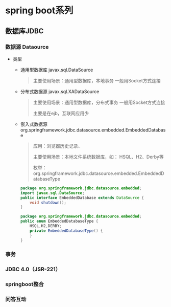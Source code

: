 # spring boot系列

## 数据库JDBC

### 数据源 Dataource

* 类型

  * 通用型数据库  javax.sql.DataSource

    > 主要使用场景：通用型数据库，本地事务  一般用Socket方式连接

  * 分布式数据源  javax.sql.XADataSource

    > 主要使用场景：通用型数据库，分布式事务  一般用Socket方式连接
    >
    > 主要是在ejb，互联网应用少

  * 嵌入式数据源  org.springframework.jdbc.datasource.embedded.EmbeddedDatabase

    > 应用：浏览器历史记录、
    >
    > 主要使用场景：本地文件系统数据库，如： HSQL、H2、Derby等
    >
    > 枚举：org.springframework.jdbc.datasource.embedded.EmbeddedDatabaseType

    ```java
    package org.springframework.jdbc.datasource.embedded;
    import javax.sql.DataSource;
    public interface EmbeddedDatabase extends DataSource {
        void shutdown();
    }
    ```

    ```java
    package org.springframework.jdbc.datasource.embedded;
    public enum EmbeddedDatabaseType {
        HSQL,H2,DERBY;
        private EmbeddedDatabaseType() {
        }
    }
    ```

    

### 事务

### JDBC 4.0（JSR-221）

### springboot整合

### 问答互动